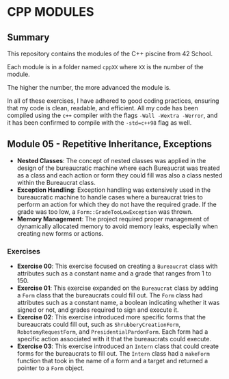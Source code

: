# CPP MODULES

## Summary

This repository contains the modules of the C++ piscine from 42 School.

Each module is in a folder named `cppXX` where `XX` is the number of the module.

The higher the number, the more advanced the module is.

In all of these exercises, I have adhered to good coding practices, ensuring that my code is clean, readable, and efficient. All my code has been compiled using the `c++` compiler with the flags `-Wall -Wextra -Werror`, and it has been confirmed to compile with the `-std=c++98` flag as well.

## Module 05 - Repetitive Inheritance, Exceptions

- **Nested Classes**: The concept of nested classes was applied in the design of the bureaucratic machine where each Bureaucrat was treated as a class and each action or form they could fill was also a class nested within the Bureaucrat class.
- **Exception Handling**: Exception handling was extensively used in the bureaucratic machine to handle cases where a bureaucrat tries to perform an action for which they do not have the required grade. If the grade was too low, a `Form::GradeTooLowException` was thrown.
- **Memory Management**: The project required proper management of dynamically allocated memory to avoid memory leaks, especially when creating new forms or actions.

### Exercises

- **Exercise 00**: This exercise focused on creating a `Bureaucrat` class with attributes such as a constant name and a grade that ranges from 1 to 150.
- **Exercise 01**: This exercise expanded on the `Bureaucrat` class by adding a `Form` class that the bureaucrats could fill out. The `Form` class had attributes such as a constant name, a boolean indicating whether it was signed or not, and grades required to sign and execute it.
- **Exercise 02**: This exercise introduced more specific forms that the bureaucrats could fill out, such as `ShrubberyCreationForm`, `RobotomyRequestForm`, and `PresidentialPardonForm`. Each form had a specific action associated with it that the bureaucrats could execute.
- **Exercise 03**: This exercise introduced an `Intern` class that could create forms for the bureaucrats to fill out. The `Intern` class had a `makeForm` function that took in the name of a form and a target and returned a pointer to a `Form` object.
